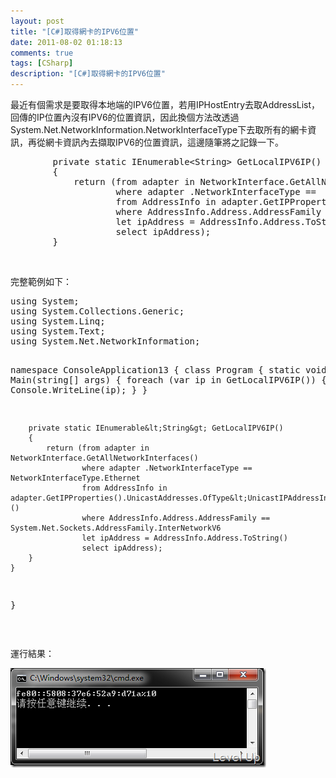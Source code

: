 ```yaml
---
layout: post
title: "[C#]取得網卡的IPV6位置"
date: 2011-08-02 01:18:13
comments: true
tags: [CSharp]
description: "[C#]取得網卡的IPV6位置"
---
```

<p>
	最近有個需求是要取得本地端的IPV6位置，若用IPHostEntry去取AddressList，回傳的IP位置內沒有IPV6的位置資訊，因此換個方法改透過System.Net.NetworkInformation.NetworkInterfaceType下去取所有的網卡資訊，再從網卡資訊內去擷取IPV6的位置資訊，這邊隨筆將之記錄一下。</p>
<div class="wlWriterSmartContent" id="scid:812469c5-0cb0-4c63-8c15-c81123a09de7:de6a2bca-86a5-4168-8eba-8bac17310e0b" style="padding-bottom: 0px; margin: 0px; padding-left: 0px; padding-right: 0px; display: inline; float: none; padding-top: 0px">
	<pre class="c#" name="code">
        private static IEnumerable&lt;String&gt; GetLocalIPV6IP()
        {
            return (from adapter in NetworkInterface.GetAllNetworkInterfaces()                   
                    where adapter .NetworkInterfaceType ==  NetworkInterfaceType.Ethernet 
                    from AddressInfo in adapter.GetIPProperties().UnicastAddresses.OfType&lt;UnicastIPAddressInformation&gt;()
                    where AddressInfo.Address.AddressFamily == System.Net.Sockets.AddressFamily.InterNetworkV6                    
                    let ipAddress = AddressInfo.Address.ToString()
                    select ipAddress);
        }</pre>
</div>
<p>
	 </p>
<p>
	完整範例如下：</p>
<div class="wlWriterSmartContent" id="scid:812469c5-0cb0-4c63-8c15-c81123a09de7:ad61bda0-e3d7-419d-9109-77a7a6e963e6" style="padding-bottom: 0px; margin: 0px; padding-left: 0px; padding-right: 0px; display: inline; float: none; padding-top: 0px">
	<pre class="c#" name="code">
using System;
using System.Collections.Generic;
using System.Linq;
using System.Text;
using System.Net.NetworkInformation;

namespace ConsoleApplication13
{
    class Program
    {
        static void Main(string[] args)
        {
            foreach (var ip in GetLocalIPV6IP())
            {
                Console.WriteLine(ip);
            }
        }

        private static IEnumerable&lt;String&gt; GetLocalIPV6IP()
        {
            return (from adapter in NetworkInterface.GetAllNetworkInterfaces()                   
                    where adapter .NetworkInterfaceType ==  NetworkInterfaceType.Ethernet 
                    from AddressInfo in adapter.GetIPProperties().UnicastAddresses.OfType&lt;UnicastIPAddressInformation&gt;()
                    where AddressInfo.Address.AddressFamily == System.Net.Sockets.AddressFamily.InterNetworkV6                    
                    let ipAddress = AddressInfo.Address.ToString()
                    select ipAddress);
        }
    }
}</pre>
</div>
<p>
	 </p>
<p>
	運行結果：</p>
<p>
	<img alt="image" border="0" height="159" src="\images\posts\32458\image_thumb.png" style="border-bottom: 0px; border-left: 0px; border-top: 0px; border-right: 0px" width="409" /></p>
